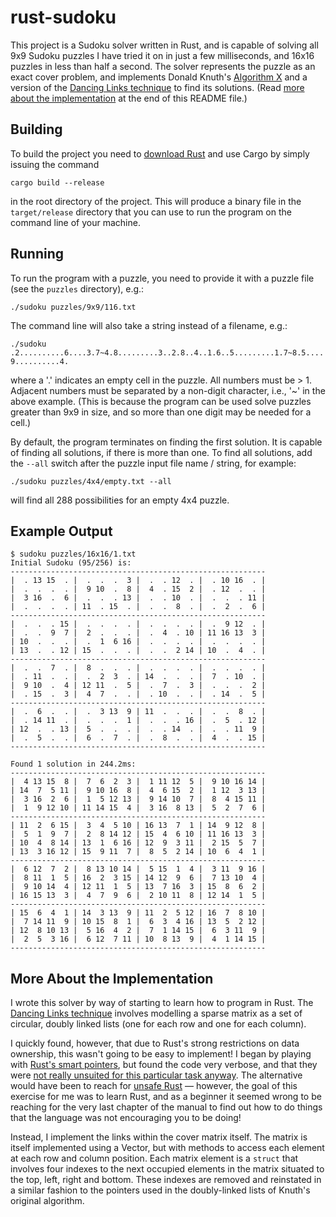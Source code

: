 # rust-sudoku

This project is a Sudoku solver written in Rust, and is capable of solving all
9x9 Sudoku puzzles I have tried it on in just a few milliseconds, and 16x16
puzzles in less than half a second. The solver represents the puzzle as an exact
cover problem, and implements Donald Knuth's [Algorithm
X](https://en.wikipedia.org/wiki/Knuth%27s_Algorithm_X) and a version of the
[Dancing Links technique](https://en.wikipedia.org/wiki/Dancing_Links) to find
its solutions. (Read [more about the
implementation](#more-about-the-implementation) at the end of this README file.)

## Building

To build the project you need to [download
Rust](https://www.rust-lang.org/tools/install) and use Cargo by simply
issuing the command

``cargo build --release``

in the root directory of the project. This will produce a binary file in the
``target/release`` directory that you can use to run the program on the command
line of your machine.

## Running

To run the program with a puzzle, you need to provide it with a puzzle file (see
the ``puzzles`` directory), e.g.:

``./sudoku puzzles/9x9/116.txt``

The command line will also take a string instead of a filename, e.g.:

``./sudoku .2..........6....3.7~4.8.........3..2.8..4..1.6..5.........1.7~8.5....9..........4.``

where a '.' indicates an empty cell in the puzzle. All numbers must be > 1.
Adjacent numbers must be separated by a non-digit character, i.e., '~' in the
above example. (This is because the program can be used solve puzzles greater
than 9x9 in size, and so more than one digit may be needed for a cell.)

By default, the program terminates on finding the first solution. It is
capable of finding all solutions, if there is more than one. To find all
solutions, add the ``--all`` switch after the puzzle input file name / string,
for example:

``./sudoku puzzles/4x4/empty.txt --all``

will find all 288 possibilities for an empty 4x4 puzzle.

## Example Output

```
$ sudoku puzzles/16x16/1.txt
Initial Sudoku (95/256) is:
---------------------------------------------------------
|  . 13 15  . |  .  .  .  3 |  .  . 12  . |  . 10 16  . |
|  .  .  .  . |  9 10  .  8 |  4  . 15  2 |  . 12  .  . |
|  3 16  .  6 |  .  .  . 13 |  .  . 10  . |  .  .  . 11 |
|  .  .  .  . | 11  . 15  . |  .  .  8  . |  .  2  .  6 |
---------------------------------------------------------
|  .  .  . 15 |  .  .  .  . |  .  .  .  . |  .  9 12  . |
|  .  .  9  7 |  2  .  .  . |  .  4  . 10 | 11 16 13  3 |
| 10  .  .  . |  .  1  6 16 |  .  .  .  . |  .  .  .  . |
| 13  .  . 12 | 15  .  .  . |  .  .  2 14 | 10  .  4  . |
---------------------------------------------------------
|  .  .  7  . |  8  .  .  . |  .  .  .  . |  .  .  .  . |
|  . 11  .  . |  .  2  3  . | 14  .  .  . |  7  . 10  . |
|  9 10  .  4 | 12 11  .  5 |  .  7  .  3 |  .  .  .  2 |
|  . 15  .  3 |  4  7  .  . |  . 10  .  . |  . 14  .  5 |
---------------------------------------------------------
|  .  6  .  . |  .  3 13  9 | 11  .  .  . |  .  .  8  . |
|  . 14 11  . |  .  .  .  1 |  .  .  . 16 |  .  5  . 12 |
| 12  .  . 13 |  5  .  .  . |  .  . 14  . |  .  . 11  9 |
|  .  5  .  . |  6  .  7  . |  .  8  .  . |  4  .  . 15 |
---------------------------------------------------------

Found 1 solution in 244.2ms:
---------------------------------------------------------
|  4 13 15  8 |  7  6  2  3 |  1 11 12  5 |  9 10 16 14 |
| 14  7  5 11 |  9 10 16  8 |  4  6 15  2 |  1 12  3 13 |
|  3 16  2  6 |  1  5 12 13 |  9 14 10  7 |  8  4 15 11 |
|  1  9 12 10 | 11 14 15  4 |  3 16  8 13 |  5  2  7  6 |
---------------------------------------------------------
| 11  2  6 15 |  3  4  5 10 | 16 13  7  1 | 14  9 12  8 |
|  5  1  9  7 |  2  8 14 12 | 15  4  6 10 | 11 16 13  3 |
| 10  4  8 14 | 13  1  6 16 | 12  9  3 11 |  2 15  5  7 |
| 13  3 16 12 | 15  9 11  7 |  8  5  2 14 | 10  6  4  1 |
---------------------------------------------------------
|  6 12  7  2 |  8 13 10 14 |  5 15  1  4 |  3 11  9 16 |
|  8 11  1  5 | 16  2  3 15 | 14 12  9  6 |  7 13 10  4 |
|  9 10 14  4 | 12 11  1  5 | 13  7 16  3 | 15  8  6  2 |
| 16 15 13  3 |  4  7  9  6 |  2 10 11  8 | 12 14  1  5 |
---------------------------------------------------------
| 15  6  4  1 | 14  3 13  9 | 11  2  5 12 | 16  7  8 10 |
|  7 14 11  9 | 10 15  8  1 |  6  3  4 16 | 13  5  2 12 |
| 12  8 10 13 |  5 16  4  2 |  7  1 14 15 |  6  3 11  9 |
|  2  5  3 16 |  6 12  7 11 | 10  8 13  9 |  4  1 14 15 |
---------------------------------------------------------
```

## More About the Implementation

I wrote this solver by way of starting to learn how to program in Rust. The
[Dancing Links technique](https://en.wikipedia.org/wiki/Dancing_Links) involves
modelling a sparse matrix as a set of circular, doubly linked lists (one for
each row and one for each column).

I quickly found, however, that due to Rust's strong restrictions on data
ownership, this wasn't going to be easy to implement! I began by playing with
[Rust's smart
pointers](https://doc.rust-lang.org/1.18.0/book/second-edition/ch15-00-smart-pointers.html),
but found the code very verbose, and that they were [not really unsuited for
this particular task
anyway](https://rust-unofficial.github.io/too-many-lists/fifth.html). The
alternative would have been to reach for [unsafe
Rust](https://doc.rust-lang.org/book/ch19-01-unsafe-rust.html) &mdash; however, the
goal of this exercise for me was to learn Rust, and as a beginner it seemed
wrong to be reaching for the very last chapter of the manual to find out how to
do things that the language was not encouraging you to be doing!

Instead, I implement the links within the cover matrix itself. The matrix is
itself implemented using a Vector, but with methods to access each element at
each row and column position. Each matrix element is a ``struct`` that involves
four indexes to the next occupied elements in the matrix situated to the top,
left, right and bottom. These indexes are removed and reinstated in a similar
fashion to the pointers used in the doubly-linked lists of Knuth's original
algorithm.
